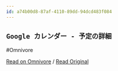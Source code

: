 ```yaml
---
id: a74b00d8-87af-4110-89dd-94dcd483f084
---
```


## `Google カレンダー - 予定の詳細`
#Omnivore

[Read on Omnivore](https://omnivore.app/me/google-1912c64ed97) / [Read Original](https://calendar.google.com/calendar/u/0/r/eventedit/Zm1vbzBvcWJqYTU0cGdmMThjc3Zzc3FwdjJpMSBzYS5uaXRhd2FraUBt?es=1&mark_sender_as_known=ChVzYS5uaXRhd2FraUBnbWFpbC5jb20SOFptMXZiekJ2Y1dKcVlUVTBjR2RtTVRoamMzWnpjM0Z3ZGpKcE1TQnpZUzV1YVhSaGQyRnJhVUJ0Ghd3aWxsaWFtLmphY29ic0BkaW5paS5qcA&mark_sender_as_known_sig=ALYzkKkwRAIgTtOQT0isoKkqmlXK0ciCUF3M7gV2tIDoikOP29XhK2cCICeS53kZDWixKIr9Hi_QXQXU2cx5uYSZtmi6H3abRcN8)


